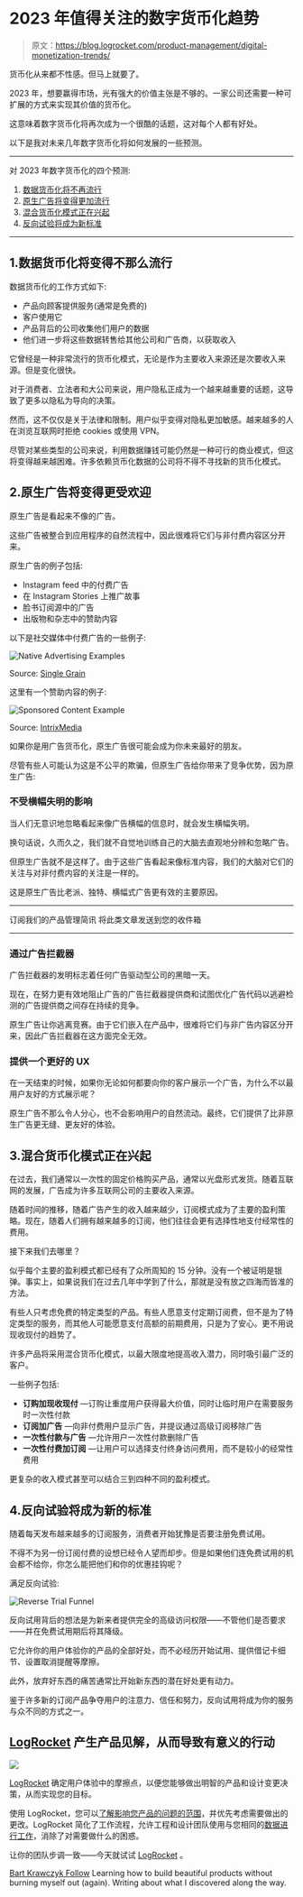 # 2023 年值得关注的数字货币化趋势

> 原文：<https://blog.logrocket.com/product-management/digital-monetization-trends/>

货币化从来都不性感。但马上就要了。

2023 年，想要赢得市场，光有强大的价值主张是不够的。一家公司还需要一种可扩展的方式来实现其价值的货币化。

这意味着数字货币化将再次成为一个很酷的话题，这对每个人都有好处。

以下是我对未来几年数字货币化将如何发展的一些预测。

* * *

对 2023 年数字货币化的四个预测:

1.  [数据货币化将不再流行](#data-monetization-will-become-less-popular)
2.  [原生广告将变得更加流行](#native-advertising-will-become-more-popular)
3.  [混合货币化模式正在兴起](#hybrid-monetization-models-on-the-rise)
4.  [反向试验将成为新标准](#reverse-trials-will-become-a-new-standard)

* * *

## 1.数据货币化将变得不那么流行

数据货币化的工作方式如下:

*   产品向顾客提供服务(通常是免费的)
*   客户使用它
*   产品背后的公司收集他们用户的数据
*   他们进一步将这些数据转售给其他公司和广告商，以获取收入

它曾经是一种非常流行的货币化模式，无论是作为主要收入来源还是次要收入来源。但是变化很快。

对于消费者、立法者和大公司来说，用户隐私正成为一个越来越重要的话题，这导致了更多以隐私为导向的决策。

然而，这不仅仅是关于法律和限制。用户似乎变得对隐私更加敏感。越来越多的人在浏览互联网时拒绝 cookies 或使用 VPN。

尽管对某些类型的公司来说，利用数据赚钱可能仍然是一种可行的商业模式，但这将变得越来越困难。许多依赖货币化数据的公司将不得不寻找新的货币化模式。

## 2.原生广告将变得更受欢迎

原生广告是看起来不像的广告。

这些广告被整合到应用程序的自然流程中，因此很难将它们与非付费内容区分开来。

原生广告的例子包括:

*   Instagram feed 中的付费广告
*   在 Instagram Stories 上推广故事
*   脸书订阅源中的广告
*   出版物和杂志中的赞助内容

以下是社交媒体中付费广告的一些例子:

![Native Advertising Examples](img/bda44a15c611cb85a69255698bce6878.png)

Source: [Single Grain](https://www.singlegrain.com/digital-marketing/ultimate-guide-instagram-stories-ads/)

这里有一个赞助内容的例子:

![Sponsored Content Example](img/b2bd2fcdb924e002ece8383d24b15a44.png)

Source: [IntrixMedia](https://www.intrixmedia.com/guide-to-native-advertising/)

如果你是用广告货币化，原生广告很可能会成为你未来最好的朋友。

尽管有些人可能认为这是不公平的欺骗，但原生广告给你带来了竞争优势，因为原生广告:

### 不受横幅失明的影响

当人们无意识地忽略看起来像广告横幅的信息时，就会发生横幅失明。

换句话说，久而久之，我们就不自觉地训练自己的大脑去直观地分辨和忽略广告。

但原生广告就不是这样了。由于这些广告看起来像标准内容，我们的大脑对它们的关注与对非付费内容的关注是一样的。

这是原生广告比老派、独特、横幅式广告更有效的主要原因。

* * *

订阅我们的产品管理简讯
将此类文章发送到您的收件箱

* * *

### 通过广告拦截器

广告拦截器的发明标志着任何广告驱动型公司的黑暗一天。

现在，在努力更有效地阻止广告的广告拦截器提供商和试图优化广告代码以逃避检测的广告提供商之间存在持续的竞争。

原生广告让你逃离竞赛。由于它们嵌入在产品中，很难将它们与非广告内容区分开来，因此广告拦截器在这方面完全无效。

### 提供一个更好的 UX

在一天结束的时候，如果你无论如何都要向你的客户展示一个广告，为什么不以最用户友好的方式展示呢？

原生广告不那么令人分心，也不会影响用户的自然流动。最终，它们提供了比非原生广告更无缝、更友好的体验。

## 3.混合货币化模式正在兴起

在过去，我们通常以一次性的固定价格购买产品，通常以光盘形式发货。随着互联网的发展，广告成为许多互联网公司的主要收入来源。

随着时间的推移，随着广告产生的收入越来越少，订阅模式成为了主要的盈利策略。现在，随着人们拥有越来越多的订阅，他们往往会更有选择性地支付经常性的费用。

接下来我们去哪里？

似乎每个主要的盈利模式都已经有了众所周知的 15 分钟。没有一个被证明是银弹。事实上，如果说我们在过去几年中学到了什么，那就是没有放之四海而皆准的方法。

有些人只考虑免费的特定类型的产品。有些人愿意支付定期订阅费，但不是为了特定类型的服务，而其他人可能愿意支付高额的前期费用，只是为了安心。更不用说现收现付的趋势了。

许多产品将采用混合货币化模式，以最大限度地提高收入潜力，同时吸引最广泛的客户。

一些例子包括:

*   **订购加现收现付** —订购让重度用户获得最大价值，同时让临时用户在需要服务时一次性付款
*   **订阅加广告** —向非付费用户显示广告，并提议通过高级订阅移除广告
*   **一次性付款与广告** —允许用户一次性付款删除广告
*   **一次性付费加订阅** —让用户可以选择支付终身访问费用，而不是较小的经常性费用

更复杂的收入模式甚至可以结合三到四种不同的盈利模式。

## 4.反向试验将成为新的标准

随着每天发布越来越多的订阅服务，消费者开始犹豫是否要注册免费试用。

不得不为另一份订阅付费的设想已经令人望而却步。但是如果他们连免费试用的机会都不给你，你怎么能把他们和你的优惠挂钩呢？

满足反向试验:

![Reverse Trial Funnel](img/158416e9af50a09e2fcb3f7971b290ef.png)

反向试用背后的想法是为新来者提供完全的高级访问权限——不管他们是否要求——并在免费试用期后将其降级。

它允许你的用户体验你的产品的全部好处，而不必经历开始试用、提供借记卡细节、设置取消提醒等摩擦。

此外，放弃好东西的痛苦通常比开始新东西的潜在好处更有动力。

鉴于许多新的订阅产品争夺用户的注意力、信任和努力，反向试用将成为你的服务与众不同的方式之一。

## [LogRocket](https://lp.logrocket.com/blg/pm-signup) 产生产品见解，从而导致有意义的行动

[![](img/1af2ef21ae5da387d71d92a7a09c08e8.png)](https://lp.logrocket.com/blg/pm-signup)

[LogRocket](https://lp.logrocket.com/blg/pm-signup) 确定用户体验中的摩擦点，以便您能够做出明智的产品和设计变更决策，从而实现您的目标。

使用 LogRocket，您可以[了解影响您产品的问题的范围](https://logrocket.com/for/analytics-for-web-applications)，并优先考虑需要做出的更改。LogRocket 简化了工作流程，允许工程和设计团队使用与您相同的[数据进行工作](https://logrocket.com/for/web-analytics-solutions)，消除了对需要做什么的困惑。

让你的团队步调一致——今天就试试 [LogRocket](https://lp.logrocket.com/blg/pm-signup) 。

[Bart Krawczyk Follow](https://blog.logrocket.com/author/bartkrawczyk/) Learning how to build beautiful products without burning myself out (again). Writing about what I discovered along the way.
